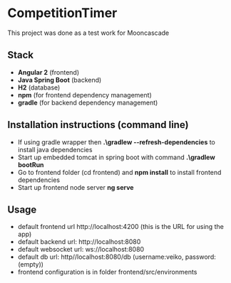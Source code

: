 # CompetitionTimer

This project was done as a test work for Mooncascade

## Stack

- **Angular 2** (frontend)
- **Java Spring Boot** (backend)
- **H2** (database)
- **npm** (for frontend dependency management)
- **gradle** (for backend dependency management)

## Installation instructions (command line)

- If using gradle wrapper then **.\gradlew --refresh-dependencies** to install java dependencies
- Start up embedded tomcat in spring boot with command **.\gradlew bootRun**
- Go to frontend folder (cd frontend) and **npm install** to install frontend dependencies
- Start up frontend node server **ng serve**

## Usage

- default frontend url http://localhost:4200 (this is the URL for using the app)
- default backend url: http://localhost:8080
- default websocket url: ws://localhost:8080
- default db url: http//localhost:8080/db (username:veiko, password:(empty))
- frontend configuration is in folder frontend/src/environments
